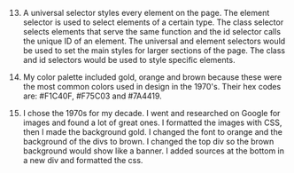 13. A universal selector styles every element on the page. The element selector is used to select elements of a certain type. The class selector selects elements that serve the same function and the id selector calls the unique ID of an element. The universal and element selectors would be used to set the main styles for larger sections of the page. The class and id selectors would be used to style specific elements.

14. My color palette included gold, orange and brown because these were the most common colors used in design in the 1970's. Their hex codes are: #F1C40F, #F75C03 and #7A4419.


15. I chose the 1970s for my decade. I went and researched on Google for images and found a lot of great ones. I formatted the images with CSS, then I made the background gold. I changed the font to orange and the background of the divs to brown. I changed the top div so the brown background would show like a banner. I added sources at the bottom in a new div and formatted the css.
